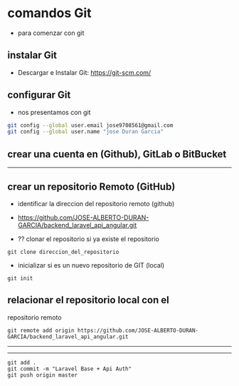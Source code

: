 # comandos Git
- para comenzar con git 
## instalar Git
- Descargar e Instalar Git: https://git-scm.com/
## configurar Git
- nos presentamos con git
``` bash
git config --global user.email jose9708561@gmail.com
git config --global user.name "jose Duran Garcia"
```
## crear una cuenta en (Github), GitLab o BitBucket
----------------------------
## crear un repositorio Remoto (GitHub)
- identificar la direccion del repositorio remoto (github)
- https://github.com/JOSE-ALBERTO-DURAN-GARCIA/backend_laravel_api_angular.git

- ?? clonar el repositorio si ya existe el repositorio
```
git clone direccion_del_repositorio
```
- inicializar si es un nuevo repositorio de GIT (local)
```
git init
```
## relacionar el repositorio local con el
repositorio remoto
```
git remote add origin https://github.com/JOSE-ALBERTO-DURAN-GARCIA/backend_laravel_api_angular.git
```

--------
--------
```
git add .
git commit -m "Laravel Base + Api Auth"
git push origin master
```